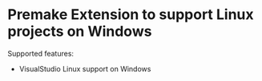 # Premake Extension to support Linux projects on Windows

Supported features:

* VisualStudio Linux support on Windows
